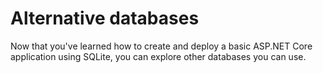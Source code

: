 # Alternative databases
Now that you've learned how to create and deploy a basic ASP.NET Core application using SQLite, you can explore other databases you can use.
